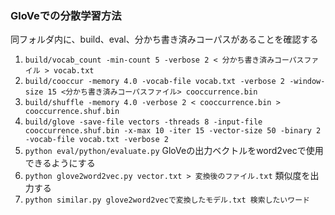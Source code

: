 ### GloVeでの分散学習方法
同フォルダ内に、build、eval、分かち書き済みコーパスがあることを確認する

1. `build/vocab_count -min-count 5 -verbose 2 < 分かち書き済みコーパスファイル > vocab.txt`
1. `build/cooccur -memory 4.0 -vocab-file vocab.txt -verbose 2 -window-size 15 <分かち書き済みコーパスファイル> cooccurrence.bin`
1. `build/shuffle -memory 4.0 -verbose 2 < cooccurrence.bin > cooccurrence.shuf.bin`
1. `build/glove -save-file vectors -threads 8 -input-file cooccurrence.shuf.bin -x-max 10 -iter 15 -vector-size 50 -binary 2 -vocab-file vocab.txt -verbose 2`
1. `python eval/python/evaluate.py`
GloVeの出力ベクトルをword2vecで使用できるようにする
1. `python glove2word2vec.py vector.txt > 変換後のファイル.txt`
類似度を出力する
1. `python similar.py glove2word2vecで変換したモデル.txt 検索したいワード`

